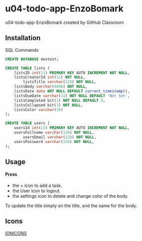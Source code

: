 # u04-todo-app-EnzoBomark
u04-todo-app-EnzoBomark created by GitHub Classroom

## Installation

SQL Commands


```sql
CREATE DATABASE devtest;

CREATE TABLE lists (
	listsID int(11) PRIMARY KEY AUTO INCREMENT NOT NULL,
	listsCreatorId int(11) NOT NULL,
        listsTitle varchar(128) NOT NULL,
	listsBody varchar(4096) NOT NULL,
	listsDate date NOT NULL DEFAULT current_timestamp(),
	listsDueDate varchar(11) NOT NULL DEFAULT 'Not Set',
	listsCompleted bit(1) NOT NULL DEFAULT 0,
	listsCollapsed bit(1) NOT NULL,
	listsColor varchar(20)
);

CREATE TABLE users (
	usersId int(11) PRIMARY KEY AUTO INCREMENT NOT NULL,
	usersFullname varchar(128) NOT NULL,
        usersEmail varchar(128) NOT NULL,
	usersPassword varchar(128) NOT NULL,
);
```

## Usage

#### Press
* the + icon to add a task.
* the User icon to logout.
* the settings icon to delete and change color of the body.

To update the title simply on the title, and the same for the body.

## Icons 

[IONICONS](https://ionicons.com/)



